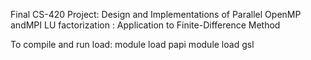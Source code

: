 Final CS-420 Project: Design and Implementations of Parallel OpenMP andMPI LU factorization : Application to Finite-Difference Method

To compile and run load: module load papi module load gsl

